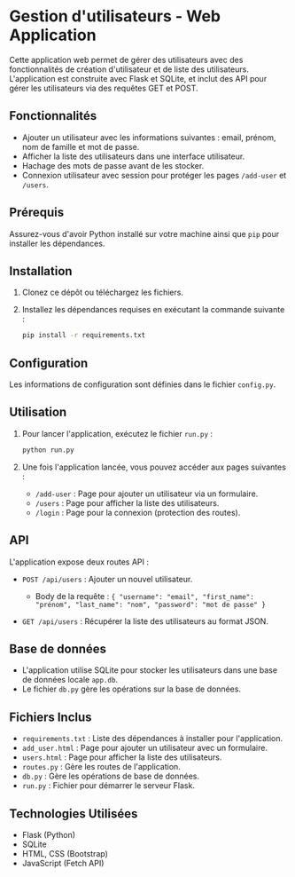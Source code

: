 # Gestion d'utilisateurs - Web Application

Cette application web permet de gérer des utilisateurs avec des fonctionnalités de création d'utilisateur et de liste des utilisateurs. L'application est construite avec Flask et SQLite, et inclut des API pour gérer les utilisateurs via des requêtes GET et POST.

## Fonctionnalités

- Ajouter un utilisateur avec les informations suivantes : email, prénom, nom de famille et mot de passe.
- Afficher la liste des utilisateurs dans une interface utilisateur.
- Hachage des mots de passe avant de les stocker.
- Connexion utilisateur avec session pour protéger les pages `/add-user` et `/users`.

## Prérequis

Assurez-vous d'avoir Python installé sur votre machine ainsi que `pip` pour installer les dépendances.

## Installation

1. Clonez ce dépôt ou téléchargez les fichiers.
2. Installez les dépendances requises en exécutant la commande suivante :

    ```bash
    pip install -r requirements.txt
    ```

## Configuration

Les informations de configuration sont définies dans le fichier `config.py`.

## Utilisation

1. Pour lancer l'application, exécutez le fichier `run.py` :

    ```bash
    python run.py
    ```

2. Une fois l'application lancée, vous pouvez accéder aux pages suivantes :

    - `/add-user` : Page pour ajouter un utilisateur via un formulaire.
    - `/users` : Page pour afficher la liste des utilisateurs.
    - `/login` : Page pour la connexion (protection des routes).

## API

L'application expose deux routes API :

- `POST /api/users` : Ajouter un nouvel utilisateur.
    - Body de la requête : `{ "username": "email", "first_name": "prénom", "last_name": "nom", "password": "mot de passe" }`
    
- `GET /api/users` : Récupérer la liste des utilisateurs au format JSON.

## Base de données

- L'application utilise SQLite pour stocker les utilisateurs dans une base de données locale `app.db`.
- Le fichier `db.py` gère les opérations sur la base de données.

## Fichiers Inclus

- `requirements.txt` : Liste des dépendances à installer pour l'application.
- `add_user.html` : Page pour ajouter un utilisateur avec un formulaire.
- `users.html` : Page pour afficher la liste des utilisateurs.
- `routes.py` : Gère les routes de l'application.
- `db.py` : Gère les opérations de base de données.
- `run.py` : Fichier pour démarrer le serveur Flask.

## Technologies Utilisées

- Flask (Python)
- SQLite
- HTML, CSS (Bootstrap)
- JavaScript (Fetch API)


